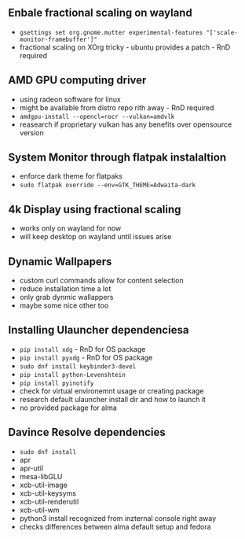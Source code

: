 ## Enbale fractional scaling on wayland
* `gsettings set org.gnome.mutter experimental-features "['scale-monitor-framebuffer']"`
* fractional scaling on XOrg tricky - ubuntu provides a patch - RnD required

## AMD GPU computing driver
* using radeon software for linux
* might be available from distro repo rith away - RnD required
* `amdgpu-install --opencl=rocr --vulkan=amdvlk`
* reasearch if proprietary vulkan has any benefits over opensource version

## System Monitor through flatpak instalaltion
* enforce dark theme for flatpaks
* `sudo flatpak override --env=GTK_THEME=Adwaita-dark`

## 4k Display using fractional scaling
* works only on wayland for now
* will keep desktop on wayland until issues arise

## Dynamic Wallpapers
* custom curl commands allow for content selection
* reduce installation time a lot
* only grab dynmic wallappers
* maybe some nice other too

## Installing Ulauncher dependenciesa
* `pip install xdg` - RnD for OS package
* `pip install pyxdg` - RnD for OS package
* `sudo dnf install keybinder3-devel`
* `pip install python-Levenshtein`
* `pip install pyinotify`
* check for virtual environemnt usage or creating package
* research default ulauncher install dir and how to launch it
* no provided package for alma

## Davince Resolve dependencies
* `sudo dnf install`
 * apr
 * apr-util
 * mesa-libGLU
 * xcb-util-image
 * xcb-util-keysyms
 * xcb-util-renderutil
 * xcb-util-wm
* python3 install recognized from inzternal console right away
* checks differences between alma default setup and fedora
